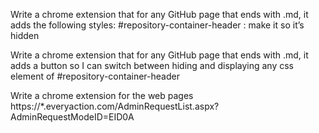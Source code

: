 Write a chrome extension that  for any GitHub page that ends with .md, it adds the following styles:
#repository-container-header : make it so it’s hidden


Write a chrome extension that  for any GitHub page that ends with .md, it adds a button so I can switch between hiding and displaying any css element of #repository-container-header

Write a chrome extension for the web pages 
https://*.everyaction.com/AdminRequestList.aspx?AdminRequestModeID=EID0A

